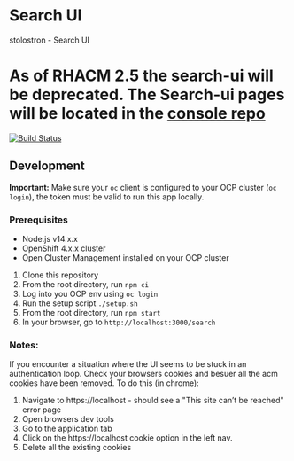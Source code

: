 # Search UI

stolostron - Search UI

# As of RHACM 2.5 the search-ui will be deprecated. The Search-ui pages will be located in the [console repo](https://github.com/stolostron/console)

[![Build Status](https://travis-ci.com/stolostron/search-ui.svg?token=HNunxniixat5Aty1fpye&branch=main)](https://travis-ci.com/stolostron/search-ui)

## Development

**Important:** Make sure your `oc` client is configured to your OCP cluster (`oc login`), the token must be valid to run this app locally.

### Prerequisites

- Node.js v14.x.x
- OpenShift 4.x.x cluster
- Open Cluster Management installed on your OCP cluster


1.  Clone this repository
2.  From the root directory, run `npm ci`
3.  Log into you OCP env using `oc login`
4.  Run the setup script `./setup.sh`
5.  From the root directory, run `npm start`
6.  In your browser, go to `http://localhost:3000/search`


### Notes:

If you encounter a situation where the UI seems to be stuck in an authentication loop. Check your browsers cookies and besuer all the acm cookies have been removed.
To do this (in chrome):
1. Navigate to https://localhost - should see a "This site can’t be reached" error page
2. Open browsers dev tools
3. Go to the application tab
4. Click on the https://localhost cookie option in the left nav.
5. Delete all the existing cookies 

